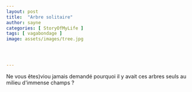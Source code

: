 ```yaml
---
layout: post
title:  "Arbre solitaire"
author: sayne
categories: [ StoryOfMyLife ]
tags: [ vagabondage ]
image: assets/images/tree.jpg




---
```


<span class="spoiler">Ne vous êtes)viou jamais demandé pourquoi il y avait ces arbres seuls au milieu d'immense champs ?</span>
